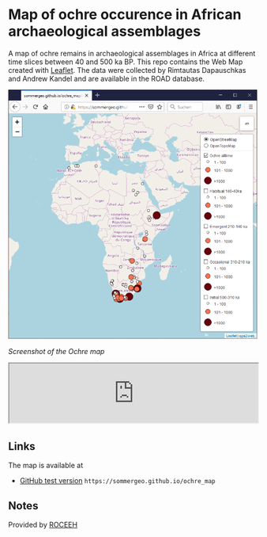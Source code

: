 # Map of ochre occurence in African archaeological assemblages
A map of ochre remains in archaeological assemblages in Africa at different time slices between 40 and 500 ka BP. This repo contains the Web Map created with <a href="https://leafletjs.com" target="_blank">Leaflet</a>. The data were collected by Rimtautas Dapauschkas and Andrew Kandel and are available in the ROAD database. 

![Screenshot of the ochre map](/img/firefox_ss.png)

*Screenshot of the Ochre map*

<iframe style="width: 100%; height: 120px;" 
src="https://sommergeo.github.io/ochre_map/index.html">
</iframe>

## Links
The map is available at
* <a href="https://sommergeo.github.io/ochre_map">GitHub test version</a> `https://sommergeo.github.io/ochre_map`

## Notes
Provided by <a href="http://www.roceeh.net/home/" target="_blank">ROCEEH</a>
